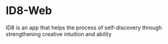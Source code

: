 ID8-Web
=======

ID8 is an app that helps the process of self-discovery through strengthening creative intuition and ability
